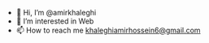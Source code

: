 - 👋 Hi, I’m @amirkhaleghi
- 👀 I’m interested in Web
- 📫 How to reach me khaleghiamirhossein6@gmail.com

<!---
amirkhaleghi/amirkhaleghi is a ✨ special ✨ repository because its `README.md` (this file) appears on your GitHub profile.
You can click the Preview link to take a look at your changes.
--->
